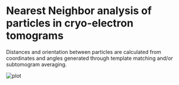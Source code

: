 # Nearest Neighbor analysis of particles in cryo-electron tomograms

Distances and orientation between particles are calculated from coordinates and angles generated through template matching and/or subtomogram averaging.

![plot](https://github.com/Phaips/Rbc_NN_analysis/assets/103127272/e0db9767-50ef-445f-abda-4956c62d2693)
